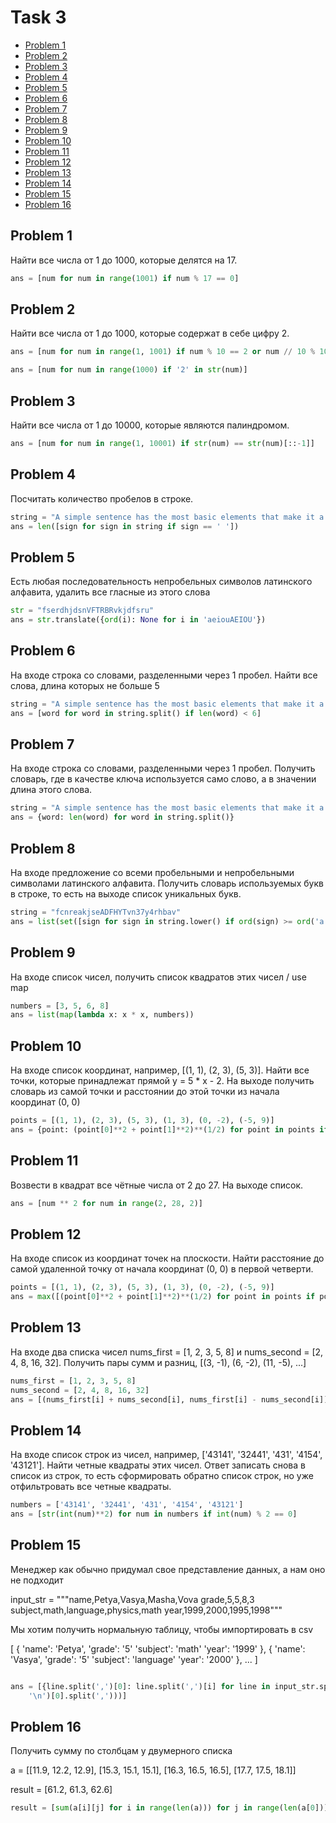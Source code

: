 # Task 3
+ [Problem 1](#problem-1)
+ [Problem 2](#problem-1)
+ [Problem 3](#problem-1)
+ [Problem 4](#problem-1)
+ [Problem 5](#problem-1)
+ [Problem 6](#problem-1)
+ [Problem 7](#problem-1)
+ [Problem 8](#problem-1)
+ [Problem 9](#problem-1)
+ [Problem 10](#problem-1)
+ [Problem 11](#problem-1)
+ [Problem 12](#problem-1)
+ [Problem 13](#problem-1)
+ [Problem 14](#problem-1)
+ [Problem 15](#problem-1)
+ [Problem 16](#problem-1)

## Problem 1
Найти все числа от 1 до 1000, которые делятся на 17.

```python
ans = [num for num in range(1001) if num % 17 == 0]
```

## Problem 2
Найти все числа от 1 до 1000, которые содержат в себе цифру 2.

```python
ans = [num for num in range(1, 1001) if num % 10 == 2 or num // 10 % 10 == 2 or num // 100 % 10 == 2]

ans = [num for num in range(1000) if '2' in str(num)]

```


## Problem 3
Найти все числа от 1 до 10000, которые являются палиндромом.

```python
ans = [num for num in range(1, 10001) if str(num) == str(num)[::-1]]
```


## Problem 4
Посчитать количество пробелов в строке.

```python
string = "A simple sentence has the most basic elements that make it a sentence: a subject a verb and a completed thought"
ans = len([sign for sign in string if sign == ' '])

```



## Problem 5
Есть любая последовательность непробельных символов латинского алфавита, удалить все гласные из этого слова

```python
str = "fserdhjdsnVFTRBRvkjdfsru"
ans = str.translate({ord(i): None for i in 'aeiouAEIOU'})
```



## Problem 6
На входе строка со словами, разделенными через 1 пробел. Найти все слова, длина которых не больше 5

```python
string = "A simple sentence has the most basic elements that make it a sentence: a subject a verb and a completed thought"
ans = [word for word in string.split() if len(word) < 6]
```




## Problem 7
На входе строка со словами, разделенными через 1 пробел. Получить словарь, где в качестве ключа используется само слово, а в значении длина этого слова.


```python
string = "A simple sentence has the most basic elements that make it a sentence: a subject a verb and a completed thought"
ans = {word: len(word) for word in string.split()}
```



## Problem 8
На входе предложение со всеми пробельными и непробельными символами латинского алфавита. Получить словарь используемых букв в строке, то есть на выходе список уникальных букв.


```python
string = "fcnreakjseADFHYTvn37y4rhbav"
ans = list(set([sign for sign in string.lower() if ord(sign) >= ord('a') and  ord(sign) <= ord('z') ]))
```


## Problem 9
На входе список чисел, получить список квадратов этих чисел / use map


```python
numbers = [3, 5, 6, 8]
ans = list(map(lambda x: x * x, numbers))

```



## Problem 10
На входе список координат, например, [(1, 1), (2, 3), (5, 3)]. Найти все точки, которые принадлежат прямой y = 5 * x - 2. На выходе получить словарь из самой точки и расстоянии до этой точки из начала координат (0, 0)


```python
points = [(1, 1), (2, 3), (5, 3), (1, 3), (0, -2), (-5, 9)]
ans = {point: (point[0]**2 + point[1]**2)**(1/2) for point in points if point[0]*5 - 2 == point[1]}
```



## Problem 11
Возвести в квадрат все чётные числа от 2 до 27. На выходе список.

```python
ans = [num ** 2 for num in range(2, 28, 2)]
```




## Problem 12
На входе список из координат точек на плоскости. Найти расстояние до самой удаленной точку от начала координат (0, 0) в первой четверти.


```python
points = [(1, 1), (2, 3), (5, 3), (1, 3), (0, -2), (-5, 9)]
ans = max([(point[0]**2 + point[1]**2)**(1/2) for point in points if point[0]>=0 and point[1 >= 0]])
```




## Problem 13
На входе два списка чисел nums_first = [1, 2, 3, 5, 8] и nums_second = [2, 4, 8, 16, 32]. Получить пары сумм и разниц, [(3, -1), (6, -2), (11, -5), ...]

```python
nums_first = [1, 2, 3, 5, 8] 
nums_second = [2, 4, 8, 16, 32]
ans = [(nums_first[i] + nums_second[i], nums_first[i] - nums_second[i]) for i in range(len(nums_first))]
```




## Problem 14

На входе список строк из чисел, например, ['43141', '32441', '431', '4154', '43121']. Найти четные квадраты этих чисел. Ответ записать снова в список из строк, то есть сформировать обратно список строк, но уже отфильтровать все четные квадраты.


```python
numbers = ['43141', '32441', '431', '4154', '43121']
ans = [str(int(num)**2) for num in numbers if int(num) % 2 == 0]

```



## Problem 15
Менеджер как обычно придумал свое представление данных, а нам оно не подходит

input_str = """name,Petya,Vasya,Masha,Vova grade,5,5,8,3 subject,math,language,physics,math year,1999,2000,1995,1998"""

Мы хотим получить нормальную таблицу, чтобы импортировать в csv

[ { 'name': 'Petya', 'grade': '5' 'subject': 'math' 'year': '1999' }, { 'name': 'Vasya', 'grade': '5' 'subject': 'language' 'year': '2000' }, ... ]


```python

ans = [{line.split(',')[0]: line.split(',')[i] for line in input_str.split('\n')} for i in range(1, len(input_str.split(
    '\n')[0].split(',')))]

```



## Problem 16
Получить сумму по столбцам у двумерного списка

a = [[11.9, 12.2, 12.9], [15.3, 15.1, 15.1], [16.3, 16.5, 16.5], [17.7, 17.5, 18.1]]

result = [61.2, 61.3, 62.6]

```python
result = [sum(a[i][j] for i in range(len(a))) for j in range(len(a[0]))]
```

